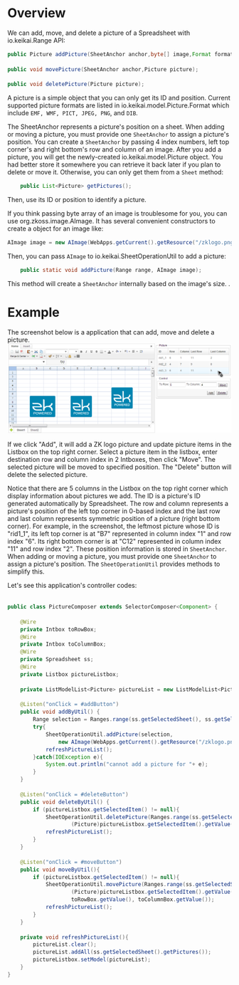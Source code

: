 # Overview

We can add, move, and delete a picture of a Spreadsheet with
<javadoc directory="keikai">io.keikai.Range</javadoc> API:

``` java
public Picture addPicture(SheetAnchor anchor,byte[] image,Format format);

public void movePicture(SheetAnchor anchor,Picture picture);

public void deletePicture(Picture picture);
```

A picture is a simple object that you can only get its ID and position.
Current supported picture formats are listed in
<javadoc directory="keikai">io.keikai.model.Picture.Format</javadoc>
which include `EMF, WMF, PICT, JPEG, PNG`, and `DIB`.

The <javadoc directory="keikai">SheetAnchor</javadoc> represents a
picture's position on a sheet. When adding or moving a picture, you must
provide one `SheetAnchor` to assign a picture's position. You can create
a `SheetAnchor` by passing 4 index numbers, left top corner's and right
bottom's row and column of an image. After you add a picture, you will
get the newly-created
<javadoc directory="keikai">io.keikai.model.Picture</javadoc>
object. You had better store it somewhere you can retrieve it back later
if you plan to delete or move it. Otherwise, you can only get them from
a `Sheet` method:

``` java
    public List<Picture> getPictures();
```

Then, use its ID or position to identify a picture.

If you think passing byte array of an image is troublesome for you, you
can use <javadoc>org.zkoss.image.AImage</javadoc>. It has several
convenient constructors to create a object for an image like:

``` java
AImage image = new AImage(WebApps.getCurrent().getResource("/zklogo.png"));
```

Then, you can pass `AImage` to
<javadoc directory="keikai">io.keikai.SheetOperationUtil</javadoc>
to add a picture:

``` java
    public static void addPicture(Range range, AImage image);
```

This method will create a `SheetAnchor` internally based on the image's
size. .

# Example

The screenshot below is a application that can add, move and delete a
picture. ![ center | 900px](/assets/images/dev-ref/zss-essentials-picture.png
" center | 900px")

If we click "Add", it will add a ZK logo picture and update picture
items in the Listbox on the top right corner. Select a picture item in
the listbox, enter destination row and column index in 2 Intboxes, then
click "Move". The selected picture will be moved to specified position.
The "Delete" button will delete the selected picture.

Notice that there are 5 columns in the Listbox on the top right corner
which display information about pictures we add. The ID is a picture's
ID generated automatically by Spreadsheet. The row and column represents
a picture's position of the left top corner in 0-based index and the
last row and last column represents symmetric position of a picture
(right bottom corner). For example, in the screenshot, the leftmost
picture whose ID is "rid1\_1", its left top corner is at "B7"
represented in column index "1" and row index "6". Its right bottom
corner is at "C12" represented in column index "11" and row index "2".
These position information is stored in `SheetAnchor`. When adding or
moving a picture, you must provide one `SheetAnchor` to assign a
picture's position. The `SheetOperationUtil` provides methods to
simplify this.

Let's see this application's controller codes:

``` java

public class PictureComposer extends SelectorComposer<Component> {

    @Wire
    private Intbox toRowBox;
    @Wire
    private Intbox toColumnBox;
    @Wire
    private Spreadsheet ss;
    @Wire
    private Listbox pictureListbox;
    
    private ListModelList<Picture> pictureList = new ListModelList<Picture>();

    @Listen("onClick = #addButton")
    public void addByUtil() {
        Range selection = Ranges.range(ss.getSelectedSheet(), ss.getSelection());
        try{
            SheetOperationUtil.addPicture(selection,
                new AImage(WebApps.getCurrent().getResource("/zklogo.png")));
            refreshPictureList();
        }catch(IOException e){
            System.out.println("cannot add a picture for "+ e);
        }
    }
    
    @Listen("onClick = #deleteButton")
    public void deleteByUtil() {
        if (pictureListbox.getSelectedItem() != null){
            SheetOperationUtil.deletePicture(Ranges.range(ss.getSelectedSheet()),
                    (Picture)pictureListbox.getSelectedItem().getValue());
            refreshPictureList();
        }
    }
    
    @Listen("onClick = #moveButton")
    public void moveByUtil(){
        if (pictureListbox.getSelectedItem() != null){
            SheetOperationUtil.movePicture(Ranges.range(ss.getSelectedSheet()),
                    (Picture)pictureListbox.getSelectedItem().getValue(),
                    toRowBox.getValue(), toColumnBox.getValue());
            refreshPictureList();
        }
    }
    
    private void refreshPictureList(){
        pictureList.clear();
        pictureList.addAll(ss.getSelectedSheet().getPictures());
        pictureListbox.setModel(pictureList);
    }
}
```
